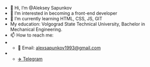 - 👋 Hi, I’m @Aleksey Sapunkov
- 👀 I’m interested in becoming a front-end developer
- 🌱 I’m currently learning HTML, CSS, JS, GIT
- My education: Volgograd State Technical University, Bachelor in Mechanical Engineering.
- 📫 How to reach me: 
- - 📧 Email: alexsapunkov1993@gmail.com
- - [✈️ Telegram](https://t.me/Aleksey_Sapunkov)

<!---
AlekseySapunkov/AlekseySapunkov is a ✨ special ✨ repository because its `README.md` (this file) appears on your GitHub profile.
You can click the Preview link to take a look at your changes.
--->
